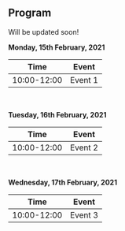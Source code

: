 ## Program

Will be updated soon!


**Monday, 15th February, 2021**

| Time| Event |
|---|---|
|10:00-12:00|Event 1|

<br>

**Tuesday, 16th February, 2021**

| Time| Event |
|---|---|
|10:00-12:00|Event 2|

<br>

**Wednesday, 17th February, 2021**

| Time| Event |
|---|---|
|10:00-12:00|Event 3|

